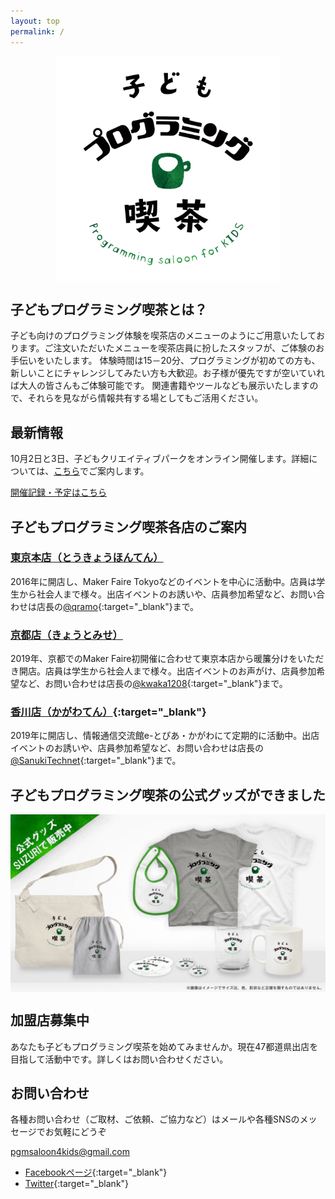 ```yaml
---
layout: top
permalink: /
---
```

<p style="display: flex; justify-content: center;">
    <img src="/assets/images/logo.png" alt="logo" style="width:360px;">
</p>

## 子どもプログラミング喫茶とは？
子ども向けのプログラミング体験を喫茶店のメニューのようにご用意いたしております。ご注文いただいたメニューを喫茶店員に扮したスタッフが、ご体験のお手伝いをいたします。
体験時間は15－20分、プログラミングが初めての方も、新しいことにチャレンジしてみたい方も大歓迎。お子様が優先ですが空いていれば大人の皆さんもご体験可能です。
関連書籍やツールなども展示いたしますので、それらを見ながら情報共有する場としてもご活用ください。

## 最新情報
10月2日と3日、子どもクリエイティブパークをオンライン開催します。詳細については、<a href="/tokyo/2021/">こちら</a>でご案内します。

<a href="/calendar/" class="green-btn">開催記録・予定はこちら</a>

## 子どもプログラミング喫茶各店のご案内

### [東京本店（とうきょうほんてん）](/tokyo/)
2016年に開店し、Maker Faire Tokyoなどのイベントを中心に活動中。店員は学生から社会人まで様々。出店イベントのお誘いや、店員参加希望など、お問い合わせは店長の[@qramo](https://twitter.com/qramo){:target="_blank"}まで。

### [京都店（きょうとみせ）](/kyoto/)
2019年、京都でのMaker Faire初開催に合わせて東京本店から暖簾分けをいただき開店。店員は学生から社会人まで様々。出店イベントのお声がけ、店員参加希望など、お問い合わせは店長の[@kwaka1208](https://twitter.com/kwaka1208){:target="_blank"}まで。

### [香川店（かがわてん）](https://sanuki-tech.net/micro-bit/appendix-events/kids-programming-saloon-in-kagawa/){:target="_blank"}
2019年に開店し、情報通信交流館e-とぴあ・かがわにて定期的に活動中。出店イベントのお誘いや、店員参加希望など、お問い合わせは店長の[@SanukiTechnet](https://twitter.com/SanukiTechnet){:target="_blank"}まで。
 
## 子どもプログラミング喫茶の公式グッズができました
<a href="https://suzuri.jp/pgmsaloon4kids" target="_blank" style="display: flex; justify-content: center;">
    <img src="/assets/images/kissa_goods.jpg" alt="ご購入はSUZURIから">
</a>

## 加盟店募集中
あなたも子どもプログラミング喫茶を始めてみませんか。現在47都道県出店を目指して活動中です。詳しくはお問い合わせください。

## お問い合わせ
各種お問い合わせ（ご取材、ご依頼、ご協力など）はメールや各種SNSのメッセージでお気軽にどうぞ

pgmsaloon4kids@gmail.com

- [Facebookページ](https://www.facebook.com/ProgrammingSaloonForKIDS/){:target="_blank"}
- [Twitter](https://twitter.com/pgmsaloon4kids){:target="_blank"}
